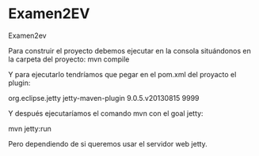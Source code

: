 # Examen2EV
Examen2ev

Para construir el proyecto debemos ejecutar en la consola situándonos en la carpeta del proyecto:
mvn compile

Y para ejecutarlo tendríamos que pegar en el pom.xml del proyacto el plugin:

 <plugin>
  <groupId>org.eclipse.jetty</groupId>
  <artifactId>jetty-maven-plugin</artifactId>
  <version>9.0.5.v20130815</version>
  <configuration>
    <httpConnector>
     <port>9999</port>
    </httpConnector>
    <!--
     <webAppConfig>
       <contextPath>/s4c</contextPath>
     </webAppConfig>
     <connectors>
      <connector
   implementation="org.eclipse.jetty.server.nio.SelectChannelConnector">
        <port>9096</port>
      </connector>
     </connectors>  -->
  </configuration>
</plugin>

Y después ejecutaríamos el comando mvn con el goal jetty:

mvn jetty:run

Pero dependiendo de si queremos usar el servidor web jetty.
